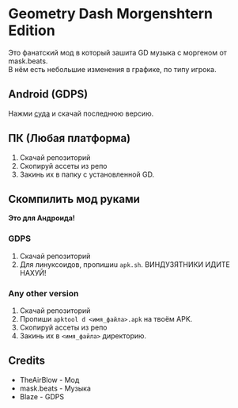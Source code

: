 # Geometry Dash Morgenshtern Edition
Это фанатский мод в который зашита GD музыка с моргеном от mask.beats.</br>
В нём есть небольшие изменения в графике, по типу игрока.

## Android (GDPS)
Нажми [суда](https://github.com/TheAirBlow/gdpsmorgen/releases/) и скачай последнюю версию.

## ПК (Любая платформа)
1) Скачай репозиторий
2) Скопируй ассеты из репо
3) Закинь их в папку с установленной GD.

## Скомпилить мод руками
**Это для Андроида!**

### GDPS
1) Скачай репозиторий
2) Для линуксоидов, пропишиu `apk.sh`. ВИНДУЗЯТНИКИ ИДИТЕ НАХУЙ!

### Any other version
1) Скачай репозиторий
2) Пропиши `apktool d <имя_файла>.apk` на твоём APK.
2) Скопируй ассеты из репо
3) Закинь их в `<имя_файла>` директорию.

## Credits
* TheAirBlow - Мод
* mask.beats - Музыка
* Blaze - GDPS
